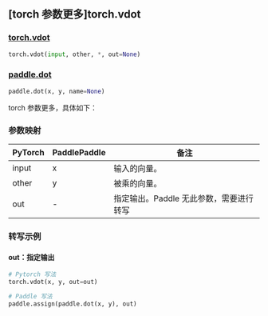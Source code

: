 ## [torch 参数更多]torch.vdot

### [torch.vdot](https://pytorch.org/docs/stable/generated/torch.vdot.html#torch.vdot)

```python
torch.vdot(input, other, *, out=None)
```

### [paddle.dot](https://www.paddlepaddle.org.cn/documentation/docs/zh/api/paddle/dot_cn.html#dot)

```python
paddle.dot(x, y, name=None)
```

torch 参数更多，具体如下：
### 参数映射

| PyTorch       | PaddlePaddle | 备注                                                   |
| ------------- | ------------ | ------------------------------------------------------ |
|  input |  x  | 输入的向量。   |
|  other |  y  | 被乘的向量。   |
|  out |  -  | 指定输出。Paddle 无此参数，需要进行转写   |

### 转写示例
#### out：指定输出
```python
# Pytorch 写法
torch.vdot(x, y, out=out)

# Paddle 写法
paddle.assign(paddle.dot(x, y), out)
```
